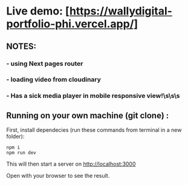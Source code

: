 # Live demo: [https://wallydigital-portfolio-phi.vercel.app/]

## NOTES:

### - using Next pages router

### - loading video from cloudinary

### - Has a sick media player in mobile responsive view!\s\s\s

## Running on your own machine (git clone) :

First, install dependecies (run these commands from terminal in a new folder):

    npm i
    npm run dev

This will then start a server on [http://localhost:3000](http://localhost:3000)

Open with your browser to see the result.
